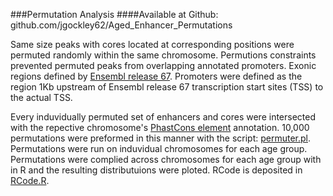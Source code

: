 ###Permutation Analysis 
####Available at Github: github.com/jgockley62/Aged\_Enhancer\_Permutations

Same size peaks with cores located at corresponding positions were permuted randomly within the same chromosome. Permutions constraints prevented permuted peaks from overlapping annotated promoters. Exonic regions defined by [Ensembl release 67](ftp://ftp.ensembl.org/pub/release-67/gtf/homo_sapiens/). Promoters were defined as the region 1Kb upstream of Ensembl release 67 transcription start sites (TSS) to the actual TSS. 

Every induvidually permuted set of enhancers and cores were intersected with the repective chromosome's [PhastCons element](ftp://hgdownload.cse.ucsc.edu/goldenPath/hg19/phastCons46way/vertebrate/) annotation. 10,000 permutations were preformed in this manner with the script: [permuter.pl](https://github.com/jgockley62/Aged_Enhancer_Permutations/blob/master/Permuter.pl). Permutations were run on induvidual chromosomes for each age group. Permutations were complied across chromosomes for each age group with in R and the resulting distributuions were ploted. RCode is deposited in [RCode.R](https://github.com/jgockley62/Aged_Enhancer_Permutations/blob/master/RCode.R).